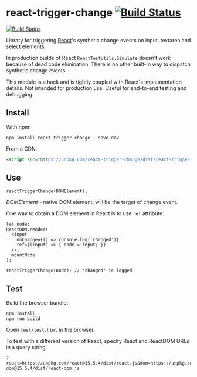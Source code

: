 # react-trigger-change [![Build Status](https://travis-ci.org/vitalyq/react-trigger-change.svg?branch=master)](https://travis-ci.org/vitalyq/react-trigger-change)

[![Build Status](https://saucelabs.com/browser-matrix/vitalyq.svg)](https://saucelabs.com/u/vitalyq)

Library for triggering [React](https://github.com/facebook/react/)'s synthetic change events on input, textarea and select elements.

In production builds of React `ReactTestUtils.Simulate` doesn't work because of dead code elimination. There is no other built-in way to dispatch synthetic change events.

This module is a hack and is tightly coupled with React's implementation details. Not intended for production use. Useful for end-to-end testing and debugging.

## Install

With npm:

```
npm install react-trigger-change --save-dev
```

From a CDN:

```HTML
<script src="https://unpkg.com/react-trigger-change/dist/react-trigger-change.js"></script>
```

## Use

```JSX
reactTriggerChange(DOMElement);
```

*DOMElement* - native DOM element, will be the target of change event.

One way to obtain a DOM element in React is to use `ref` attribute:

```JSX
let node;
ReactDOM.render(
  <input
    onChange={() => console.log('changed')}
    ref={(input) => { node = input; }}
  />,
  mountNode
);

reactTriggerChange(node); // 'changed' is logged
```

## Test

Build the browser bundle:

```
npm install
npm run build
```

Open `test/test.html` in the browser.

To test with a different version of React, specify React and ReactDOM URLs in a query string:

```
?react=https://unpkg.com/react@15.5.4/dist/react.js&dom=https://unpkg.com/react-dom@15.5.4/dist/react-dom.js
```
